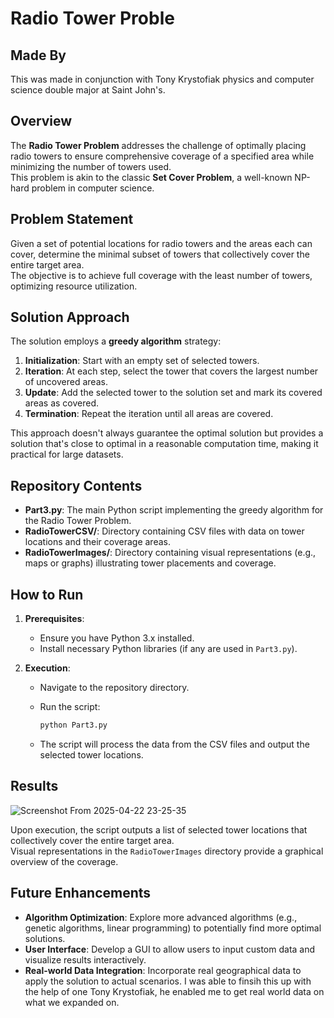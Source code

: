 # Radio Tower Proble

## Made By

This was made in conjunction with Tony Krystofiak physics and computer science double major at Saint John's.

## Overview

The **Radio Tower Problem** addresses the challenge of optimally placing radio towers to ensure comprehensive coverage of a specified area while minimizing the number of towers used.  
This problem is akin to the classic **Set Cover Problem**, a well-known NP-hard problem in computer science.

## Problem Statement

Given a set of potential locations for radio towers and the areas each can cover, determine the minimal subset of towers that collectively cover the entire target area.  
The objective is to achieve full coverage with the least number of towers, optimizing resource utilization.

## Solution Approach

The solution employs a **greedy algorithm** strategy:

1. **Initialization**: Start with an empty set of selected towers.
2. **Iteration**: At each step, select the tower that covers the largest number of uncovered areas.
3. **Update**: Add the selected tower to the solution set and mark its covered areas as covered.
4. **Termination**: Repeat the iteration until all areas are covered.

This approach doesn't always guarantee the optimal solution but provides a solution that's close to optimal in a reasonable computation time, making it practical for large datasets.

## Repository Contents

- **Part3.py**: The main Python script implementing the greedy algorithm for the Radio Tower Problem.
- **RadioTowerCSV/**: Directory containing CSV files with data on tower locations and their coverage areas.
- **RadioTowerImages/**: Directory containing visual representations (e.g., maps or graphs) illustrating tower placements and coverage.

## How to Run

1. **Prerequisites**:
   - Ensure you have Python 3.x installed.
   - Install necessary Python libraries (if any are used in `Part3.py`).

2. **Execution**:
   - Navigate to the repository directory.
   - Run the script:

     ```bash
     python Part3.py
     ```

   - The script will process the data from the CSV files and output the selected tower locations.

## Results
![Screenshot From 2025-04-22 23-25-35](https://github.com/user-attachments/assets/9d25886d-d5fb-43ca-b59f-2828344f457d)

Upon execution, the script outputs a list of selected tower locations that collectively cover the entire target area.  
Visual representations in the `RadioTowerImages` directory provide a graphical overview of the coverage.

## Future Enhancements

- **Algorithm Optimization**: Explore more advanced algorithms (e.g., genetic algorithms, linear programming) to potentially find more optimal solutions.
- **User Interface**: Develop a GUI to allow users to input custom data and visualize results interactively.
- **Real-world Data Integration**: Incorporate real geographical data to apply the solution to actual scenarios. I was able to finsih this up with the help of one Tony Krystofiak, he enabled me to get real world data on what we expanded on.
